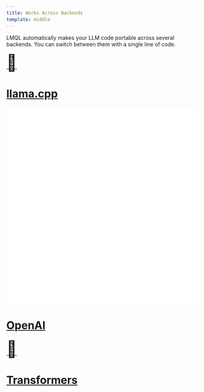 ```yaml
---
title: Works Across Backends
template: middle
---
```


LMQL automatically makes your LLM code portable across several backends. You can switch between them with a single line of code.


<div class="cards">
    <a href="../guide/models/llama.cpp.html">
        <span style="font-size: 3.0em;">🦙</span>
        <h1>llama.cpp</h1>
    </a>
    <a href="../guide/models/openai.html">
        <img src="/openai.svg" alt="OpenAI" class="invert"/>
        <h1>OpenAI</h1>
    </a>
    <a href="../guide/models/hf.html">
        <span style="font-size: 3.0em;">🤗</span>
        <h1>Transformers</h1>
    </a>
</div>
